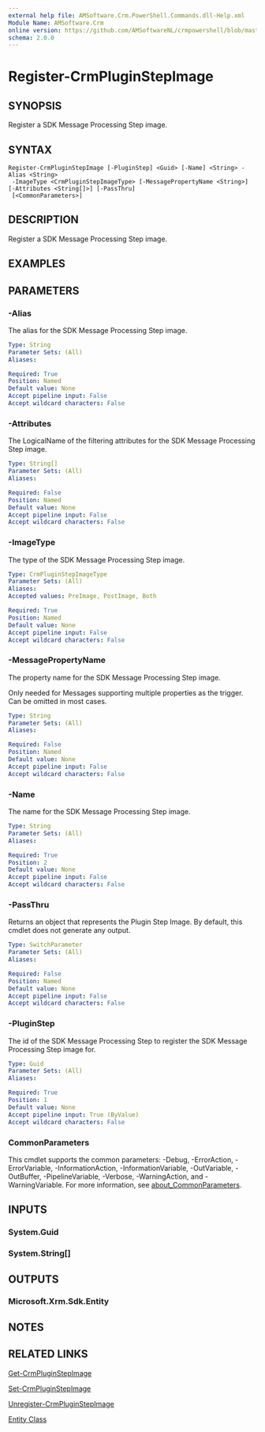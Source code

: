 ```yaml
---
external help file: AMSoftware.Crm.PowerShell.Commands.dll-Help.xml
Module Name: AMSoftware.Crm
online version: https://github.com/AMSoftwareNL/crmpowershell/blob/master/docs/Register-CrmPluginStepImage.md
schema: 2.0.0
---
```


# Register-CrmPluginStepImage

## SYNOPSIS
Register a SDK Message Processing Step image.

## SYNTAX

```
Register-CrmPluginStepImage [-PluginStep] <Guid> [-Name] <String> -Alias <String>
 -ImageType <CrmPluginStepImageType> [-MessagePropertyName <String>] [-Attributes <String[]>] [-PassThru]
 [<CommonParameters>]
```

## DESCRIPTION
Register a SDK Message Processing Step image.

## EXAMPLES

## PARAMETERS

### -Alias
The alias for the SDK Message Processing Step image.

```yaml
Type: String
Parameter Sets: (All)
Aliases:

Required: True
Position: Named
Default value: None
Accept pipeline input: False
Accept wildcard characters: False
```

### -Attributes
The LogicalName of the filtering attributes for the SDK Message Processing Step image.

```yaml
Type: String[]
Parameter Sets: (All)
Aliases:

Required: False
Position: Named
Default value: None
Accept pipeline input: False
Accept wildcard characters: False
```

### -ImageType
The type of the SDK Message Processing Step image.

```yaml
Type: CrmPluginStepImageType
Parameter Sets: (All)
Aliases:
Accepted values: PreImage, PostImage, Both

Required: True
Position: Named
Default value: None
Accept pipeline input: False
Accept wildcard characters: False
```

### -MessagePropertyName
The property name for the SDK Message Processing Step image.

Only needed for Messages supporting multiple properties as the trigger. Can be omitted in most cases.

```yaml
Type: String
Parameter Sets: (All)
Aliases:

Required: False
Position: Named
Default value: None
Accept pipeline input: False
Accept wildcard characters: False
```

### -Name
The name for the SDK Message Processing Step image.

```yaml
Type: String
Parameter Sets: (All)
Aliases:

Required: True
Position: 2
Default value: None
Accept pipeline input: False
Accept wildcard characters: False
```

### -PassThru
Returns an object that represents the Plugin Step Image. By default, this cmdlet does not generate any output.

```yaml
Type: SwitchParameter
Parameter Sets: (All)
Aliases:

Required: False
Position: Named
Default value: None
Accept pipeline input: False
Accept wildcard characters: False
```

### -PluginStep
The id of the SDK Message Processing Step to register the SDK Message Processing Step image for.

```yaml
Type: Guid
Parameter Sets: (All)
Aliases:

Required: True
Position: 1
Default value: None
Accept pipeline input: True (ByValue)
Accept wildcard characters: False
```

### CommonParameters
This cmdlet supports the common parameters: -Debug, -ErrorAction, -ErrorVariable, -InformationAction, -InformationVariable, -OutVariable, -OutBuffer, -PipelineVariable, -Verbose, -WarningAction, and -WarningVariable. For more information, see [about_CommonParameters](http://go.microsoft.com/fwlink/?LinkID=113216).

## INPUTS

### System.Guid

### System.String[]

## OUTPUTS

### Microsoft.Xrm.Sdk.Entity

## NOTES

## RELATED LINKS

[Get-CrmPluginStepImage](Get-CrmPluginStepImage.md)

[Set-CrmPluginStepImage](Set-CrmPluginStepImage.md)

[Unregister-CrmPluginStepImage](Unregister-CrmPluginStepImage.md)

[Entity Class](https://msdn.microsoft.com/library/microsoft.xrm.sdk.entity.aspx)
